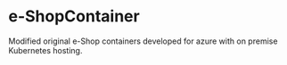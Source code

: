 # e-ShopContainer
Modified original e-Shop containers developed for azure with on premise Kubernetes hosting.
